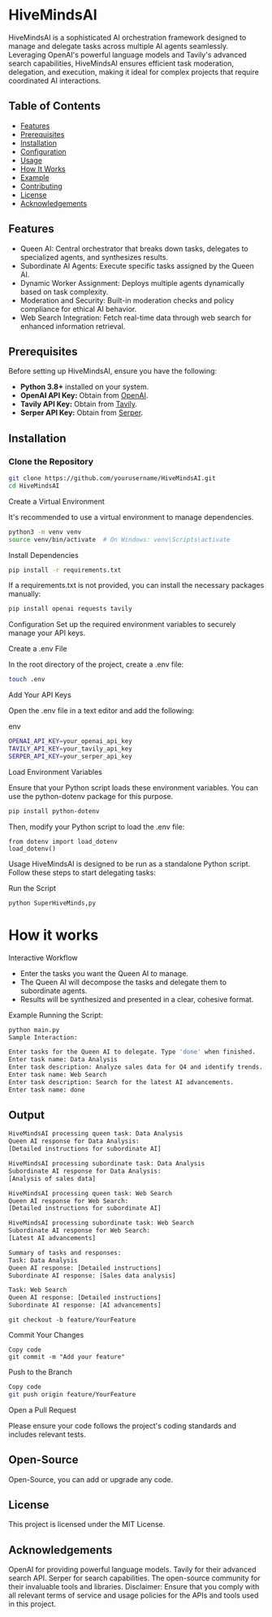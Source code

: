 # HiveMindsAI

HiveMindsAI is a sophisticated AI orchestration framework designed to manage and delegate tasks across multiple AI agents seamlessly. Leveraging OpenAI's powerful language models and Tavily's advanced search capabilities, HiveMindsAI ensures efficient task moderation, delegation, and execution, making it ideal for complex projects that require coordinated AI interactions.

## Table of Contents

- [Features](#features)
- [Prerequisites](#prerequisites)
- [Installation](#installation)
- [Configuration](#configuration)
- [Usage](#usage)
- [How It Works](#how-it-works)
- [Example](#example)
- [Contributing](#contributing)
- [License](#license)
- [Acknowledgements](#acknowledgements)

## Features
- Queen AI: Central orchestrator that breaks down tasks, delegates to specialized agents, and synthesizes results.
- Subordinate AI Agents: Execute specific tasks assigned by the Queen AI.
- Dynamic Worker Assignment: Deploys multiple agents dynamically based on task complexity.
- Moderation and Security: Built-in moderation checks and policy compliance for ethical AI behavior.
- Web Search Integration: Fetch real-time data through web search for enhanced information retrieval.

## Prerequisites

Before setting up HiveMindsAI, ensure you have the following:

- **Python 3.8+** installed on your system.
- **OpenAI API Key:** Obtain from [OpenAI](https://openai.com/api/).
- **Tavily API Key:** Obtain from [Tavily](https://tavily.com/api/).
- **Serper API Key:** Obtain from [Serper](https://serper.com/).

## Installation

### Clone the Repository

```bash
git clone https://github.com/yourusername/HiveMindsAI.git
cd HiveMindsAI
```

Create a Virtual Environment

It's recommended to use a virtual environment to manage dependencies.

```bash
python3 -m venv venv
source venv/bin/activate  # On Windows: venv\Scripts\activate
```

Install Dependencies

```bash
pip install -r requirements.txt
```

If a requirements.txt is not provided, you can install the necessary packages manually:

```bash
pip install openai requests tavily
```

Configuration
Set up the required environment variables to securely manage your API keys.

Create a .env File

In the root directory of the project, create a .env file:

```bash
touch .env
```

Add Your API Keys

Open the .env file in a text editor and add the following:

env
```bash
OPENAI_API_KEY=your_openai_api_key
TAVILY_API_KEY=your_tavily_api_key
SERPER_API_KEY=your_serper_api_key
```

Load Environment Variables

Ensure that your Python script loads these environment variables. You can use the python-dotenv package for this purpose.

```bash
pip install python-dotenv
```

Then, modify your Python script to load the .env file:

```
from dotenv import load_dotenv
load_dotenv()
```

Usage
HiveMindsAI is designed to be run as a standalone Python script. Follow these steps to start delegating tasks:

Run the Script

```
python SuperHiveMinds,py
```

# How it works

Interactive Workflow
- Enter the tasks you want the Queen AI to manage.
- The Queen AI will decompose the tasks and delegate them to subordinate agents.
- Results will be synthesized and presented in a clear, cohesive format.

Example
Running the Script:

```bash
python main.py
Sample Interaction:

Enter tasks for the Queen AI to delegate. Type 'done' when finished.
Enter task name: Data Analysis
Enter task description: Analyze sales data for Q4 and identify trends.
Enter task name: Web Search
Enter task description: Search for the latest AI advancements.
Enter task name: done
```
## Output

```bash
HiveMindsAI processing queen task: Data Analysis
Queen AI response for Data Analysis:
[Detailed instructions for subordinate AI]

HiveMindsAI processing subordinate task: Data Analysis
Subordinate AI response for Data Analysis:
[Analysis of sales data]

HiveMindsAI processing queen task: Web Search
Queen AI response for Web Search:
[Detailed instructions for subordinate AI]

HiveMindsAI processing subordinate task: Web Search
Subordinate AI response for Web Search:
[Latest AI advancements]

Summary of tasks and responses:
Task: Data Analysis
Queen AI response: [Detailed instructions]
Subordinate AI response: [Sales data analysis]

Task: Web Search
Queen AI response: [Detailed instructions]
Subordinate AI response: [AI advancements]

```

```
git checkout -b feature/YourFeature
```

Commit Your Changes

```
Copy code
git commit -m "Add your feature"
```
Push to the Branch

```bash
Copy code
git push origin feature/YourFeature
```

Open a Pull Request

Please ensure your code follows the project's coding standards and includes relevant tests.

## Open-Source
Open-Source, you can  add or upgrade any code.

## License
This project is licensed under the MIT License.

## Acknowledgements
OpenAI for providing powerful language models.
Tavily for their advanced search API.
Serper for search capabilities.
The open-source community for their invaluable tools and libraries.
Disclaimer: Ensure that you comply with all relevant terms of service and usage policies for the APIs and tools used in this project.
